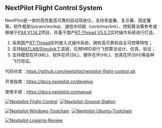 ## NextPilot Flight Control System

<!--

**Here are some ideas to get you started:**

🙋‍♀️ A short introduction - what is your organization all about?
🌈 Contribution guidelines - how can the community get involved?
👩‍💻 Useful resources - where can the community find your docs? Is there anything else the community should know?
🍿 Fun facts - what does your team eat for breakfast?
🧙 Remember, you can do mighty things with the power of [Markdown](https://docs.github.com/github/writing-on-github/getting-started-with-writing-and-formatting-on-github/basic-writing-and-formatting-syntax)
-->


NextPilot是一款的高性能高可靠的自动驾驶仪，支持多旋翼、复合翼、固定翼等。软件框架(param/workq)、通信中间层（uorb/mavlink）、控制算法等参考或移植于[PX4 V1.14.2](https://github.com/px4/px4-autopilot.git)项目，并基于国产[RT-Thread V5.0.2](https://github.com/RT-Thread/rt-thread/tree/v5.0.2)实时操作系统进行打造。

1. 采用国产[RT-Thread](https://rt-thread.org)实时嵌入式操作系统，拥有高可靠和自主可控等特性；
1. 支持[MATLAB/Simulink](https://www.mathworks.com)工具链，应用MBD进行飞控算法设计、仿真、验证；
1. 支持模型在环(MIL)、软件在环(SIL)、硬件在环(HIL)、仿真在环(SIH)等各种飞行验证。


代码仓库：<https://github.com/nextpilot/nextpilot-flight-control.git>

开发指南：https://docs.nextpilot.cn/develop

使用手册：https://docs.nextpilot.cn/manual

[![Nextpilot-Flight-Control](https://github-readme-stats.vercel.app/api/pin/?username=nextpilot&repo=nextpilot-flight-control&show_owner=true)](https://github.com/nextpilot/nextpilot-flight-control.git)&nbsp;
[![Nextpilot-Ground-Station](https://github-readme-stats.vercel.app/api/pin/?username=nextpilot&repo=nextpilot-ground-station&show_owner=true)](https://github.com/nextpilot/nextpilot-ground-station.git)

[![Nextpilot-Windows-Toolchain](https://github-readme-stats.vercel.app/api/pin/?username=nextpilot&repo=nextpilot-windows-toolchain&show_owner=true)](https://github.com/nextpilot/nextpilot-windows-toolchain.git)&nbsp;
[![Nextpilot-Ubuntu-Toolchain](https://github-readme-stats.vercel.app/api/pin/?username=nextpilot&repo=nextpilot-ubuntu-toolchain&show_owner=true)](https://github.com/nextpilot/nextpilot-ubuntu-toolchain.git)

[![Nextpilot-Logging-Review](https://github-readme-stats.vercel.app/api/pin/?username=nextpilot&repo=nextpilot-logging-review&show_owner=true)](https://github.com/nextpilot/nextpilot-logging-review.git)


